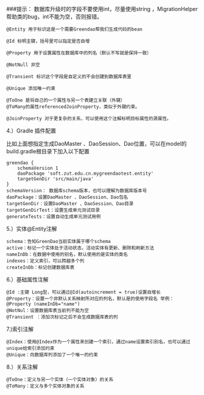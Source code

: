 
###提示： 数据库升级时的字段不要使用int，尽量使用string ，MigrationHelper帮助类的bug，int不能为空，否则报错。

```
@Entity 用于标识这是一个需要Greendao帮我们生成代码的bean

@Id 标明主键，括号里可以指定是否自增

@Property 用于设置属性在数据库中的列名（默认不写就是保持一致）

@NotNull 非空

@Transient 标识这个字段是自定义的不会创建到数据库表里

@Unique 添加唯一约束

@ToOne 是将自己的一个属性与另一个表建立关联（外键） 
@ToMany的属性referencedJoinProperty，类似于外键约束。

@JoinProperty 对于更复杂的关系，可以使用这个注解标明目标属性的源属性。

```


4.）Gradle 插件配置

比如上面想指定生成DaoMaster 、DaoSession、Dao位置，可以在model的build.gradle根目录下加入以下配置

```
greendao {
    schemaVersion 1
    daoPackage 'soft.zut.edu.cn.mygreendaotest.entity'
    targetGenDir 'src/main/java'
}
schemaVersion： 数据库schema版本，也可以理解为数据库版本号
daoPackage：设置DaoMaster 、DaoSession、Dao包名
targetGenDir：设置DaoMaster 、DaoSession、Dao目录
targetGenDirTest：设置生成单元测试目录
generateTests：设置自动生成单元测试用例
```
5.）实体@Entity注解


```
schema：告知GreenDao当前实体属于哪个schema
active：标记一个实体处于活动状态，活动实体有更新、删除和刷新方法
nameInDb：在数据中使用的别名，默认使用的是实体的类名
indexes：定义索引，可以跨越多个列
createInDb：标记创建数据库表
```
6.）基础属性注解
```
@Id :主键 Long型，可以通过@Id(autoincrement = true)设置自增长
@Property：设置一个非默认关系映射所对应的列名，默认是的使用字段名 举例：@Property (nameInDb="name")
@NotNul：设置数据库表当前列不能为空
@Transient ：添加次标记之后不会生成数据库表的列
```
7.)索引注解
```
@Index：使用@Index作为一个属性来创建一个索引，通过name设置索引别名，也可以通过unique给索引添加约束
@Unique：向数据库列添加了一个唯一的约束
```
8.）关系注解
```
@ToOne：定义与另一个实体（一个实体对象）的关系
@ToMany：定义与多个实体对象的关系
```